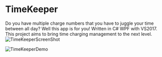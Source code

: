 # TimeKeeper
Do you have multiple charge numbers that you have to juggle your time between all day? Well this app is for you! Written in C# WPF with VS2017. This project aims to bring time charging management to the next level.
![TimeKeeperScreenShot](https://user-images.githubusercontent.com/3460291/161310108-23d28422-c059-478c-b739-269c345c79c9.jpg)


![TimeKeeperDemo](https://user-images.githubusercontent.com/3460291/161311165-61fa7a48-f941-47fa-9780-f8333684b0f6.gif)
